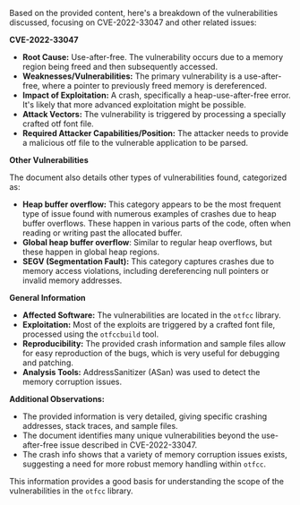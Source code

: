 Based on the provided content, here's a breakdown of the vulnerabilities discussed, focusing on CVE-2022-33047 and other related issues:

**CVE-2022-33047**

*   **Root Cause:** Use-after-free. The vulnerability occurs due to a memory region being freed and then subsequently accessed.
*   **Weaknesses/Vulnerabilities:** The primary vulnerability is a use-after-free, where a pointer to previously freed memory is dereferenced.
*   **Impact of Exploitation:** A crash, specifically a heap-use-after-free error. It's likely that more advanced exploitation might be possible.
*   **Attack Vectors:** The vulnerability is triggered by processing a specially crafted otf font file.
*   **Required Attacker Capabilities/Position:** The attacker needs to provide a malicious otf file to the vulnerable application to be parsed.

**Other Vulnerabilities**

The document also details other types of vulnerabilities found, categorized as:

*   **Heap buffer overflow:** This category appears to be the most frequent type of issue found with numerous examples of crashes due to heap buffer overflows. These happen in various parts of the code, often when reading or writing past the allocated buffer.
*   **Global heap buffer overflow**: Similar to regular heap overflows, but these happen in global heap regions.
*   **SEGV (Segmentation Fault):** This category captures crashes due to memory access violations, including dereferencing null pointers or invalid memory addresses.

**General Information**

*   **Affected Software:** The vulnerabilities are located in the `otfcc` library.
*   **Exploitation:** Most of the exploits are triggered by a crafted font file, processed using the `otfccbuild` tool.
*   **Reproducibility:** The provided crash information and sample files allow for easy reproduction of the bugs, which is very useful for debugging and patching.
*   **Analysis Tools:** AddressSanitizer (ASan) was used to detect the memory corruption issues.

**Additional Observations:**

*   The provided information is very detailed, giving specific crashing addresses, stack traces, and sample files.
*   The document identifies many unique vulnerabilities beyond the use-after-free issue described in CVE-2022-33047.
*   The crash info shows that a variety of memory corruption issues exists, suggesting a need for more robust memory handling within `otfcc`.

This information provides a good basis for understanding the scope of the vulnerabilities in the `otfcc` library.